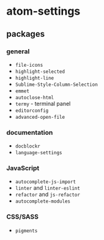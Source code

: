 # atom-settings

## packages

### general

- `file-icons`
- `highlight-selected`
- `highlight-line`
- `Sublime-Style-Column-Selection`
- `emmet`
- `autoclose-html`
- `termy` - terminal panel
- `editorconfig`
- `advanced-open-file`

### documentation

- `docblockr`
- `language-settings`

### JavaScript

- `autocomplete-js-import`
- `linter` and `linter-eslint`
- `refactor` and `js-refactor`
- `autocomplete-modules`

### CSS/SASS

- `pigments`
